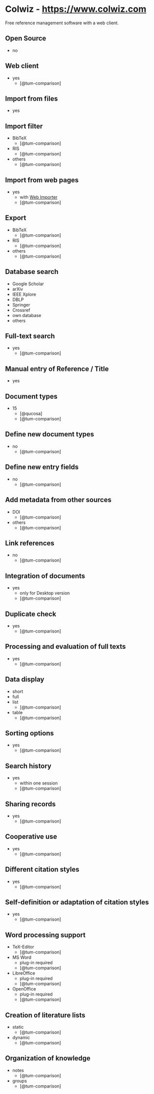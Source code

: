 # Colwiz - https://www.colwiz.com
Free reference management software with a web client.

## Open Source
- no

## Web client
- yes
    - [@tum-comparison]

## Import from files
- yes

## Import filter
- BibTeX
    - [@tum-comparison]
- RIS
    - [@tum-comparison]
- others
    - [@tum-comparison]

## Import from web pages
- yes
    - with [Web Importer](https://www.colwiz.com/download/importer)
    - [@tum-comparison]

## Export
- BibTeX
    - [@tum-comparison]
- RIS
    - [@tum-comparison]
- others
    - [@tum-comparison]

## Database search
- Google Scholar
- arXiv
- IEEE Xplore
- DBLP
- Springer
- Crossref
- own database
- others

## Full-text search
- yes
    - [@tum-comparison]

## Manual entry of Reference / Title
- yes

## Document types
- 15
    - [@qucosa]
    - [@tum-comparison]

## Define new document types
- no
    - [@tum-comparison]

## Define new entry fields
- no
    - [@tum-comparison]

## Add metadata from other sources
- DOI
    - [@tum-comparison]
- others
    - [@tum-comparison]

## Link references
- no
    - [@tum-comparison]

## Integration of documents
- yes
    - only for Desktop version
    - [@tum-comparison]

## Duplicate check
- yes
    - [@tum-comparison]

## Processing and evaluation of full texts
- yes
    - [@tum-comparison]

## Data display
- short
- full
- list
    - [@tum-comparison]
- table
    - [@tum-comparison]

## Sorting options
- yes
    - [@tum-comparison]

## Search history
- yes
    - within one session
    - [@tum-comparison]

## Sharing records
- yes
    - [@tum-comparison]

## Cooperative use
- yes
    - [@tum-comparison]

## Different citation styles
- yes
    - [@tum-comparison]

## Self-definition or adaptation of citation styles
- yes
    - [@tum-comparison]

## Word processing support
- TeX-Editor
    - [@tum-comparison]
- MS Word
    - plug-in required
    - [@tum-comparison]
- LibreOffice
    - plug-in required
    - [@tum-comparison]
- OpenOffice
    - plug-in required
    - [@tum-comparison]

## Creation of literature lists
- static
    - [@tum-comparison]
- dynamic
    - [@tum-comparison]

## Organization of knowledge
- notes
    - [@tum-comparison]
- groups
    - [@tum-comparison]


